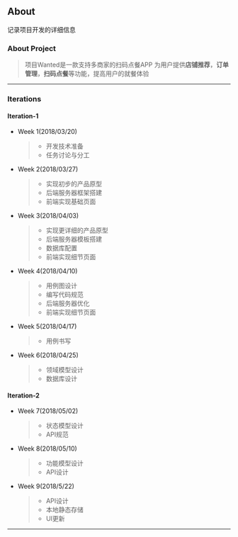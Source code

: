 ## About
记录项目开发的详细信息
### About Project
>项目Wanted是一款支持多商家的扫码点餐APP
为用户提供**店铺推荐**，**订单管理**，**扫码点餐**等功能，提高用户的就餐体验


-------
### Iterations
#### Iteration-1
* Week 1(2018/03/20)
  >- 开发技术准备
  >- 任务讨论与分工
* Week 2(2018/03/27)
  >- 实现初步的产品原型
  >- 后端服务器框架搭建
  >- 前端实现基础页面
* Week 3(2018/04/03)
  >- 实现更详细的产品原型
  >- 后端服务器模板搭建
  >- 数据库配置
  >- 前端实现细节页面
* Week 4(2018/04/10)
  >- 用例图设计
  >- 编写代码规范
  >- 后端服务器优化
  >- 前端实现细节页面
* Week 5(2018/04/17)
  >- 用例书写
* Week 6(2018/04/25)
  >- 领域模型设计
  >- 数据库设计
  
#### Iteration-2
* Week 7(2018/05/02)
  >- 状态模型设计
  >- API规范
* Week 8(2018/05/10)
  >- 功能模型设计
  >- API设计
* Week 9(2018/5/22)
  >- API设计
  >- 本地静态存储
  >- UI更新
  
-------